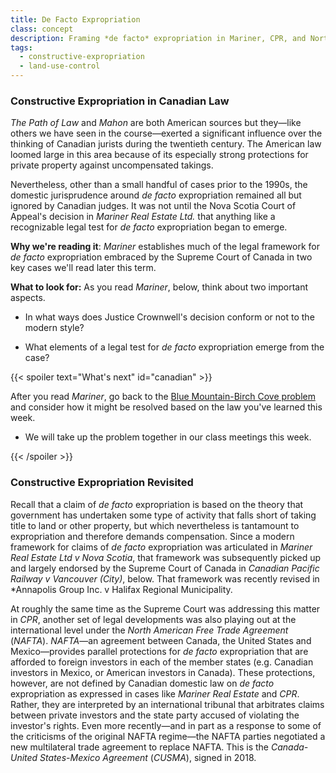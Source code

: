 ```yaml
---
title: De Facto Expropriation
class: concept
description: Framing *de facto* expropriation in Mariner, CPR, and North American international law
tags:
  - constructive-expropriation
  - land-use-control
---
```


### Constructive Expropriation in Canadian Law ###

*The Path of Law* and *Mahon* are both American sources but they—like others we have seen in the course—exerted a significant influence over the thinking of Canadian jurists during the twentieth century. The American law loomed large in this area because of its especially strong protections for private property against uncompensated takings. 

Nevertheless, other than a small handful of cases prior to the 1990s, the domestic jurisprudence around *de facto* expropriation remained all but ignored by Canadian judges. It was not until the Nova Scotia Court of Appeal's decision in *Mariner Real Estate Ltd.* that anything like a recognizable legal test for *de facto* expropriation began to emerge.

**Why we're reading it**: *Mariner* establishes much of the legal framework for *de facto* expropriation embraced by the Supreme Court of Canada in two key cases we'll read later this term.

**What to look for:** As you read *Mariner*, below, think about two important aspects.

- In what ways does Justice Crownwell's decision conform or not to the modern style?

- What elements of a legal test for *de facto* expropriation emerge from the case?

{{< spoiler text="What's next" id="canadian" >}}

After you read *Mariner*, go back to the [Blue Mountain-Birch Cove problem](#problem-blue-mountain-birch-cove-lakes) and consider how it might be resolved based on the law you've learned this week. 

- We will take up the problem together in our class meetings this week. 

{{< /spoiler >}}

### Constructive Expropriation Revisited ### 

Recall that a claim of *de facto* expropriation is based on the theory that government has undertaken some type of activity that falls short of taking title to land or other property, but which nevertheless is tantamount to expropriation and therefore demands compensation. Since a modern framework for claims of *de facto* expropriation was articulated in *Mariner Real Estate Ltd v Nova Scotia*, that framework was subsequently picked up and largely endorsed by the Supreme Court of Canada in *Canadian Pacific Railway v Vancouver (City)*, below. That framework was recently revised in *Annapolis Group Inc. v Halifax Regional Municipality.

At roughly the same time as the Supreme Court was addressing this matter in *CPR*, another set of legal developments was also playing out at the international level under the *North American Free Trade Agreement* (*NAFTA*). *NAFTA*—an agreement between Canada, the United States and Mexico—provides parallel protections for *de facto* expropriation that are afforded to foreign investors in each of the member states (e.g. Canadian investors in Mexico, or American investors in Canada). These protections, however, are not defined by Canadian domestic law on *de facto* expropriation as expressed in cases like *Mariner Real Estate* and *CPR*. Rather, they are interpreted by an international tribunal that arbitrates claims between private investors and the state party accused of violating the investor's rights. Even more recently—and in part as a response to some of the criticisms of the original NAFTA regime—the NAFTA parties negotiated a new multilateral trade agreement to replace NAFTA. This is the *Canada-United States-Mexico Agreement* (*CUSMA*), signed in 2018. 
